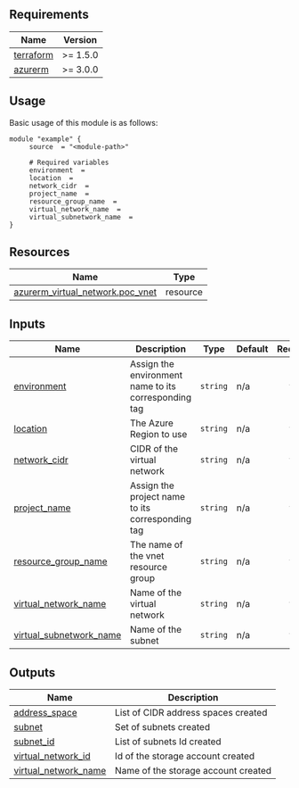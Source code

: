 <!-- BEGIN_AUTOMATED_TF_DOCS_BLOCK -->
## Requirements

| Name | Version |
|------|---------|
| <a name="requirement_terraform"></a> [terraform](#requirement\_terraform) | >= 1.5.0 |
| <a name="requirement_azurerm"></a> [azurerm](#requirement\_azurerm) | >= 3.0.0 |
## Usage
Basic usage of this module is as follows:
```hcl
module "example" {
	 source  = "<module-path>"

	 # Required variables
	 environment  =
	 location  =
	 network_cidr  =
	 project_name  =
	 resource_group_name  =
	 virtual_network_name  =
	 virtual_subnetwork_name  =
}
```
## Resources

| Name | Type |
|------|------|
| [azurerm_virtual_network.poc_vnet](https://registry.terraform.io/providers/hashicorp/azurerm/latest/docs/resources/virtual_network) | resource |
## Inputs

| Name | Description | Type | Default | Required |
|------|-------------|------|---------|:--------:|
| <a name="input_environment"></a> [environment](#input\_environment) | Assign the environment name to its corresponding tag | `string` | n/a | yes |
| <a name="input_location"></a> [location](#input\_location) | The Azure Region to use | `string` | n/a | yes |
| <a name="input_network_cidr"></a> [network\_cidr](#input\_network\_cidr) | CIDR of the virtual network | `string` | n/a | yes |
| <a name="input_project_name"></a> [project\_name](#input\_project\_name) | Assign the project name to its corresponding tag | `string` | n/a | yes |
| <a name="input_resource_group_name"></a> [resource\_group\_name](#input\_resource\_group\_name) | The name of the vnet resource group | `string` | n/a | yes |
| <a name="input_virtual_network_name"></a> [virtual\_network\_name](#input\_virtual\_network\_name) | Name of the virtual network | `string` | n/a | yes |
| <a name="input_virtual_subnetwork_name"></a> [virtual\_subnetwork\_name](#input\_virtual\_subnetwork\_name) | Name of the subnet | `string` | n/a | yes |
## Outputs

| Name | Description |
|------|-------------|
| <a name="output_address_space"></a> [address\_space](#output\_address\_space) | List of CIDR address spaces created |
| <a name="output_subnet"></a> [subnet](#output\_subnet) | Set of subnets created |
| <a name="output_subnet_id"></a> [subnet\_id](#output\_subnet\_id) | List of subnets Id created |
| <a name="output_virtual_network_id"></a> [virtual\_network\_id](#output\_virtual\_network\_id) | Id of the storage account created |
| <a name="output_virtual_network_name"></a> [virtual\_network\_name](#output\_virtual\_network\_name) | Name of the storage account created |
<!-- END_AUTOMATED_TF_DOCS_BLOCK -->